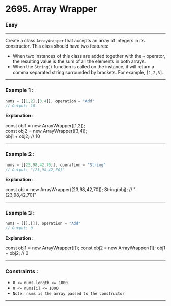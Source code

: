 # 2695. Array Wrapper

### Easy

---

Create a class `ArrayWrapper` that accepts an array of integers in its constructor. This class should have two features:  

- When two instances of this class are added together with the `+` operator, the resulting value is the sum of all the elements in both arrays.
- When the `String()` function is called on the instance, it will return a comma separated string surrounded by brackets. For example, `[1,2,3]`.

---

### Example 1 :

```javascript
nums = [[1,2],[3,4]], operation = "Add"
// Output: 10

```

**Explanation :**  

const obj1 = new ArrayWrapper([1,2]);  
const obj2 = new ArrayWrapper([3,4]);  
obj1 + obj2; // 10

---

### Example 2 :

```javascript
nums = [[23,98,42,70]], operation = "String"
// Output: "[23,98,42,70]"

```

**Explanation :**

const obj = new ArrayWrapper([23,98,42,70]);
String(obj); // "[23,98,42,70]"

---

### Example 3 :

```javascript
nums = [[],[]], operation = "Add"
// Output: 0

```
**Explanation :**

const obj1 = new ArrayWrapper([]);
const obj2 = new ArrayWrapper([]);
obj1 + obj2; // 0

---

### Constraints :

- `0 <= nums.length <= 1000`
- `0 <= nums[i] <= 1000`
- `Note: nums is the array passed to the constructor`

---